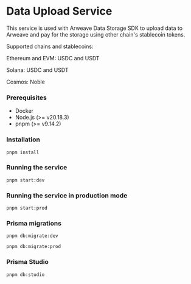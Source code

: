 # Data Upload Service

This service is used with Arweave Data Storage SDK to upload data to Arweave and pay for the storage using other chain's stablecoin tokens.

Supported chains and stablecoins:

Ethereum and EVM: USDC and USDT

Solana: USDC and USDT

Cosmos: Noble

### Prerequisites

* Docker
* Node.js (>= v20.18.3)
* pnpm (>= v9.14.2)

### Installation

```
pnpm install
```

### Running the service

```
pnpm start:dev
```

### Running the service in production mode

```
pnpm start:prod
```

### Prisma migrations

```
pnpm db:migrate:dev
```

```
pnpm db:migrate:prod
```

### Prisma Studio

```
pnpm db:studio

```

